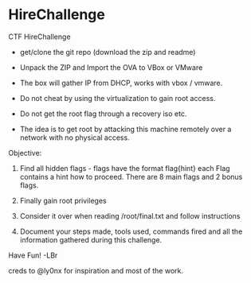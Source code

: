 # HireChallenge
CTF HireChallenge

- get/clone the git repo (download the zip and readme)
- Unpack the ZIP and Import the OVA to VBox or VMware
- The box will gather IP from DHCP, works with vbox / vmware.

- Do not cheat by using the virtualization to gain root access.
- Do not get the root flag through a recovery iso etc.
- The idea is to get root by attacking this machine remotely
over a network with no physical access.

Objective:

1) Find all hidden flags - flags have the format flag{hint}
  each Flag contains a hint how to proceed. There are 8 main flags and 2 bonus flags.
  
2) Finally gain root privileges

3) Consider it over when reading /root/final.txt and follow instructions

4) Document your steps made, tools used, commands fired and all the information gathered during this challenge.

Have Fun!
-LBr

creds to @ly0nx for inspiration and most of the work.
